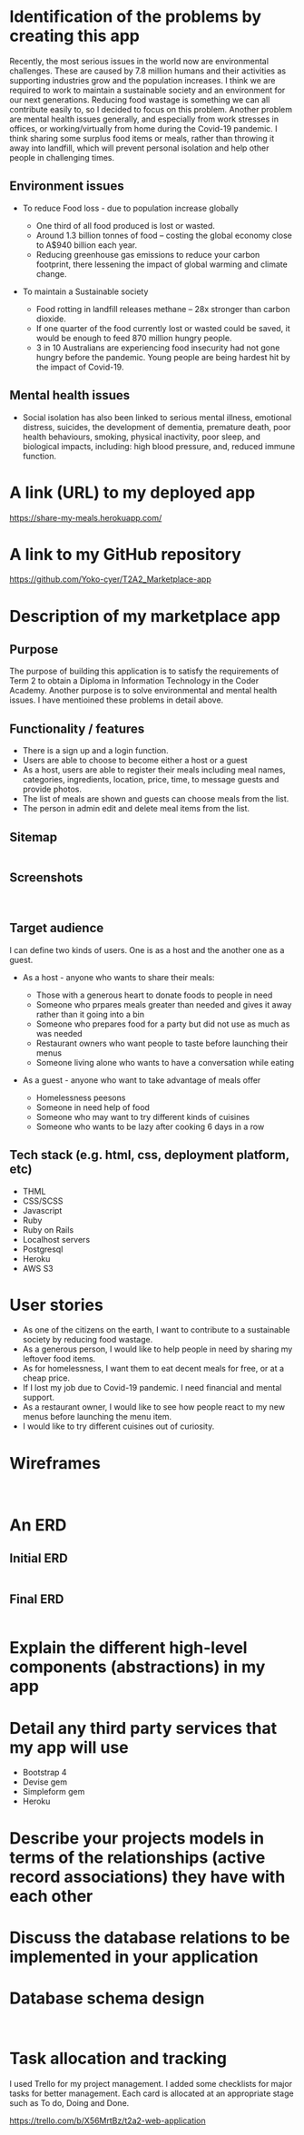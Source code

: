 # Identification of the problems by creating this app 
Recently, the most serious issues in the world now are environmental challenges. These are caused by 7.8 million humans and their activities as supporting industries grow and the population increases. I think we are required to work to maintain a sustainable society and an environment for our next generations. Reducing food wastage is something we can all contribute easily to, so I decided to focus on this problem. Another problem are mental health issues generally, and especially from work stresses in offices, or working/virtually from home during the Covid-19 pandemic. I think sharing some surplus food items or meals, rather than throwing it away into landfill, which will prevent personal isolation and help other people in challenging times. 

## Environment issues
- To reduce Food loss - due to population increase globally 
    - One third of all food produced is lost or wasted. 
    - Around 1.3 billion tonnes of food – costing the global economy close to A$940 billion each year.
    - Reducing greenhouse gas emissions to reduce your carbon footprint, there lessening the impact of global warming and climate change. 
    

- To maintain a Sustainable society  
    - Food rotting in landfill releases methane – 28x stronger than carbon dioxide. 
    - If one quarter of the food currently lost or wasted could be saved, it would be enough to feed 870 million hungry people.
    - 3 in 10 Australians are experiencing food insecurity had not gone hungry before the pandemic. Young people are being hardest hit by the impact of Covid-19.


## Mental health issues 
-  Social isolation has also been linked to serious mental illness, emotional distress, suicides, the development of dementia, premature death, poor health behaviours, smoking, physical inactivity, poor sleep, and biological impacts, including: high blood pressure, and, reduced immune function.

# A link (URL) to my deployed app

<https://share-my-meals.herokuapp.com/>

# A link to my GitHub repository

<https://github.com/Yoko-cyer/T2A2_Marketplace-app>

# Description of my marketplace app

## Purpose

The purpose of building this application is to satisfy the requirements of Term 2 to obtain a Diploma in Information Technology in the Coder Academy. Another purpose is to solve environmental and mental health issues. I have mentioined these problems in detail above. 
 
## Functionality / features
- There is a sign up and a login function.
- Users are able to choose to become either a host or a guest
- As a host, users are able to register their meals including meal names, categories, ingredients, location, price, time, to message guests and provide photos. 
- The list of meals are shown and guests can choose meals from the list.
- The person in admin edit and delete meal items from the list.     


## Sitemap
![]()

## Screenshots
![]()
![]()
![]()
![]()
![]()
![]()

## Target audience
I can define two kinds of users. One is as a host and the another one as a guest.
- As a host - anyone who wants to share their meals:
    - Those with a generous heart to donate foods to people in need
    - Someone who prpares meals greater than needed and gives it away rather than it going into a bin
    - Someone who prepares food for a party but did not use as much as was needed
    - Restaurant owners who want people to taste before launching their menus
    - Someone living alone who wants to have a conversation while eating

- As a guest - anyone who want to take advantage of meals offer
    - Homelessness peesons 
    - Someone in need help of food
    - Someone who may want to try different kinds of cuisines
    - Someone who wants to be lazy after cooking 6 days in a row 


## Tech stack (e.g. html, css, deployment platform, etc)

- THML
- CSS/SCSS
- Javascript
- Ruby
- Ruby on Rails
- Localhost servers
- Postgresql
- Heroku
- AWS S3

# User stories 
- As one of the citizens on the earth, I want to contribute to a sustainable society by reducing food wastage. 
- As a generous person, I would like to help people in need by sharing my leftover food items.
- As for homelessness, I want them to eat decent meals for free, or at a cheap price.
- If I lost my job due to Covid-19 pandemic. I need financial and mental support.
- As a restaurant owner, I would like to see how people react to my new menus before launching the menu item.
- I would like to try different cuisines out of curiosity.   


# Wireframes 
![]()
![]()
![]()
![]()
![]()
![]()

# An ERD 
## Initial ERD
![]()

## Final ERD
![]()

# Explain the different high-level components (abstractions) in my app

# Detail any third party services that my app will use
- Bootstrap 4
- Devise gem
- Simpleform gem
- Heroku 

# Describe your projects models in terms of the relationships (active record associations) they have with each other

# Discuss the database relations to be implemented in your application

# Database schema design
![]()

![]()

# Task allocation and tracking

I used Trello for my project management. I added some checklists for major tasks for better management. Each card is allocated at an appropriate stage such as To do, Doing and Done.

<https://trello.com/b/X56MrtBz/t2a2-web-application>